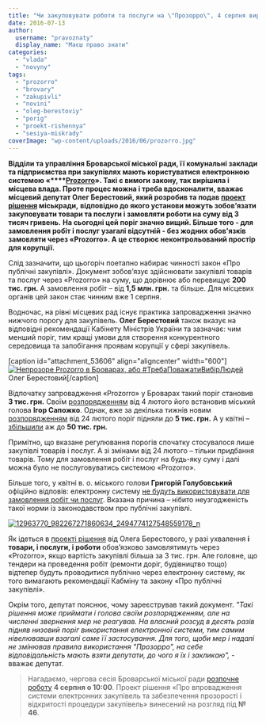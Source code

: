 ```yaml
---
title: "Чи закуповувати роботи та послуги на \"Прозорро\", 4 серпня вирішать броварські депутати"
date: 2016-07-13
author: 
  username: "pravoznaty"
  display_name: "Маєш право знати"
categories: 
  - "vlada"
  - "novyny"
tags: 
  - "prozorro"
  - "brovary"
  - "zakupivli"
  - "novini"
  - "oleg-berestoviy"
  - "porig"
  - "proekt-rishennya"
  - "sesiya-miskrady"
coverImage: "wp-content/uploads/2016/06/prozorro.jpg"
---
```


**Відділи та управління Броварської міської ради, її комунальні заклади та підприємства при закупівлях мають користуватися електронною системою «****[Prozorro](https://mpz.brovary.org/systema-prozorro-yak-bez-vidkativ-zaroblyaty-na-derzhavnomu-tenderi/)». Такі є вимоги закону, так вирішила і місцева влада. Проте процес можна і треба вдосконалити, вважає місцевий депутат Олег Берестовий, який розробив та подав [проект рішення](http://brovary.kiev.ua/proekt-r%D1%96shen-m%D1%96sko%D1%97-radi-pro-vprovadzhennya-sistemi-elektronnikh-zakup%D1%96vel-ta-zabezpechennya-prozor) міськради,** **відповідно до якого установи можуть зобов’язати закуповувати товари та послуги і замовляти роботи на суму від 3 тисяч гривень.** **На сьогодні цей поріг значно вищий. Більше того - для замовлення робіт і послуг узагалі відсутній - без жодних обов'язків замовляти через «**Prozorro»**. А це створює неконтрольований простір для корупції.**

Слід зазначити, що цьогоріч поетапно набирає чинності закон «Про публічні закупівлі». Документ зобов’язує здійснювати закупівлі товарів та послуг через «Prozorro» на суму, що дорівнює або перевищує **200 тис. грн.** А замовлення робіт – від **1,5 млн. грн.** та більше. Для місцевих органів цей закон стає чинним вже 1 серпня.

Водночас, на рівні місцевих рад існує практика запровадження значно нижчого порогу для закупівель. **Олег Берестовий** також вказує на відповідні рекомендації Кабінету Міністрів України та зазначає: чим менший поріг, тим кращі умови для створення конкурентного середовища та запобігання проявам корупції у сфері закупівель.

\[caption id="attachment\_53606" align="aligncenter" width="600"\][![Непрозоре Prozorro в Броварах, або #ТребаПоважатиВибірЛюдей](https://mpz.brovary.org/wp-content/uploads/2016/03/neprozore-prozorro-v-brovarah-ab.jpg)](https://mpz.brovary.org/wp-content/uploads/2016/03/neprozore-prozorro-v-brovarah-ab.jpg) Олег Берестовий\[/caption\]

Відпочатку запровадження «Prozorro» у Броварах такий поріг становив **3 тис. грн.** Своїм [розпорядженням](http://brovary.kiev.ua/rozporyadzhennya-m%D1%96skogo-golovi-v%D1%96d-04022016-%E2%84%96-26-od-pro-vprovadzhennya-ta-ekspluatats%D1%96yu-v-m%D1%96st%D1%96-br) від 4 лютого його встановив міський голова **Ігор Сапожко**. Однак, вже за декілька тижнів новим [розпорядженням](http://docs.brovary.org/p34808/24.02.2016/41) від 24 лютого поріг підняли до **5 тис. грн.** А у квітні – [збільшили](http://brovary.kiev.ua/rozporyadzhennya-m%D1%96skogo-golovi-v%D1%96d-05042015%E2%84%9679-odpro-vnesennya-zm%D1%96n-v-dodatok-rozporyadzhennya-m%D1%96sk) аж до **50 тис. грн.**

Примітно, що вказане регулювання порогів спочатку стосувалося лише закупівлі товарів і послуг. А зі змінами від 24 лютого – тільки придбання товарів. Тому для замовлення робіт і послуг на будь-яку суму і далі можна було не послуговуватись системою «Prozorro».

Більше того, у квітні в. о. міського голови **Григорій Голубовський** офіційно відповів: електронну систему [не будуть використовувати для замовлення робіт чи послуг](https://mpz.brovary.org/brovarska-meriya-ne-hoche-kupuvaty-poslugy-cherez-systemu-prozorro/). Вказана причина – нібито неузгодженість такої норми із законодавством про публічні закупівлі.

[![12963770_982267271860634_2494774127548559178_n](https://mpz.brovary.org/wp-content/uploads/2016/04/12963770_982267271860634_2494774127548559178_n.jpg)](https://mpz.brovary.org/wp-content/uploads/2016/04/12963770_982267271860634_2494774127548559178_n.jpg)

Як ідеться в [проекті рішення](http://brovary.kiev.ua/proekt-r%D1%96shen-m%D1%96sko%D1%97-radi-pro-vprovadzhennya-sistemi-elektronnikh-zakup%D1%96vel-ta-zabezpechennya-prozor) від Олега Берестового, у разі ухвалення **і товари, і послуги, і роботи** обов’язково замовлятимуть через «Prozorro», якщо вартість закупівлі більша за 3 тис. грн. Але головне, що тендери на проведення робіт (ремонти доріг, будівництво тощо) відтепер будуть проводитися публічно через електронну систему, як того вимагають рекомендації Кабміну та закону «Про публічні закупівлі».

Окрім того, депутат пояснює, чому зареєстрував такий документ. _"Такі рішення може приймати і голова своїм розпорядженням, але на численні звернення мер не реагував. На власний розсуд в десять разів підняв низовий поріг використання електронної системи, тим самим нівелювавши взагалі саме її застосування. Для того, щоби мер і надалі не змінював правила використання "Прозорро", на себе відповідальність мають взяти депутати, до чого я їх і закликаю",_ - вважає депутат.

> Нагадаємо, чергова сесія Броварської міської ради [розпочне роботу](https://mpz.brovary.org/anons-4-serpnya-vidbudetsya-chergova-sesiya-brovarskoyi-miskoyi-rady/) **4 серпня о 10:00**. Проект рішення «Про впровадження системи електронних закупівель та забезпечення прозорості і відкритості процедури закупівель» винесений на розгляд під **№ 46**.
